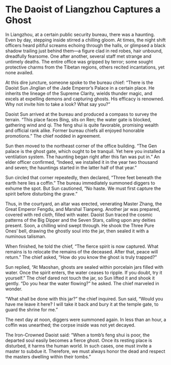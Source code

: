 # The Daoist of Liangzhou Captures a Ghost

In Liangzhou, at a certain public security bureau, there was a haunting. Even by day, stepping inside stirred a chilling gloom. At times, the night shift officers heard pitiful screams echoing through the halls, or glimpsed a black shadow trailing just behind them—a figure clad in red robes, hair unbound, dreadfully fearsome. One after another, several staff met strange and untimely deaths. The entire office was gripped by terror; some sought protective charms from the Tibetan regions, others recited incantations, yet none availed.

At this dire juncture, someone spoke to the bureau chief: “There is the Daoist Sun Jinglian of the Jade Emperor’s Palace in a certain place. He inherits the lineage of the Supreme Clarity, wields thunder magic, and excels at expelling demons and capturing ghosts. His efficacy is renowned. Why not invite him to take a look? What say you?”

Daoist Sun arrived at the bureau and produced a compass to survey the terrain. “This place faces Bing, sits on Ren; the water gate is blocked, gathering wind and qi. The feng shui is quite favorable, promising wealth and official rank alike. Former bureau chiefs all enjoyed honorable promotions.” The chief nodded in agreement.

Sun then moved to the northeast corner of the office building. “The Gen palace is the ghost gate, which ought to be tranquil. Yet here you installed a ventilation system. The haunting began right after this fan was put in.” An elder officer confirmed, “Indeed, we installed it in the year two thousand and seven; the hauntings started in the latter half of that year.”

Sun circled that corner repeatedly, then declared, “Three feet beneath the earth here lies a coffin.” The bureau immediately summoned diggers to exhume the spot. But Sun cautioned, “No haste. We must first capture the spirit before disturbing the grave.”

Thus, in the courtyard, an altar was erected, venerating Master Zhang, the Great Emperor Fengdu, and Marshal Tianpeng. Another jar was prepared, covered with red cloth, filled with water. Daoist Sun traced the cosmic patterns of the Big Dipper and the Seven Stars, calling upon any deities present. Soon, a chilling wind swept through. He shook the Three Pure Ones’ bell, drawing the ghostly soul into the jar, then sealed it with a numinous talisman.

When finished, he told the chief, “The fierce spirit is now captured. What remains is to relocate the remains of the deceased. After that, peace will return.” The chief asked, “How do you know the ghost is truly trapped?”

Sun replied, “At Maoshan, ghosts are sealed within porcelain jars filled with water. Once the spirit enters, the water ceases to ripple. If you doubt, try it yourself.” The chief dared not touch the jar, so Sun lifted it and shook it gently. “Do you hear the water flowing?” he asked. The chief marveled in wonder.

“What shall be done with this jar?” the chief inquired. Sun said, “Would you have me leave it here? I will take it back and bury it at the temple gate, to guard the shrine for me.”

The next day at noon, diggers were summoned again. In less than an hour, a coffin was unearthed; the corpse inside was not yet decayed.

The Iron-Crowned Daoist said: “When a tomb’s feng shui is poor, the departed soul easily becomes a fierce ghost. Once its resting place is disturbed, it harms the human world. In such cases, one must invite a master to subdue it. Therefore, we must always honor the dead and respect the masters dwelling within their tombs.”
